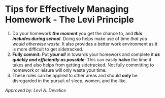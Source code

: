 # Tips for Effectively Managing Homework - The Levi Principle
1. Do your homework ***the moment*** you get the chance to, and ***this includes during school.*** Doing so helps make use of time *that you would otherwise waste.* It also provides a better work environment as it is more difficult to get sidetracked.
2. **Fully commit:** Put ***your all*** in towards your homework and complete it ***as quickly and efficiently as possible***: This can easily **halve** the time it takes and also helps from getting sidetracked. Not fully committing to homework or leisure will only waste your time.
4. These rules can be applied to other areas and should **only** be disregarded in the pursuit of sleep, women, and the like.

*Approved by: Levi A. Develice*


<style>
  a { color:#5937fe!important; }
</style>